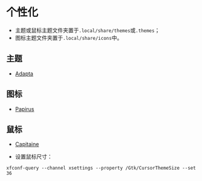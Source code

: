 # 个性化

- 主题或鼠标主题文件夹置于`.local/share/themes`或`.themes`；
- 图标主题文件夹置于`.local/share/icons`中。

## 主题

- [Adapta](https://github.com/adapta-project/adapta-gtk-theme)

## 图标

- [Papirus](https://github.com/PapirusDevelopmentTeam/papirus-icon-theme)

## 鼠标

- [Capitaine](https://github.com/keeferrourke/capitaine-cursors)

- 设置鼠标尺寸：

```
xfconf-query --channel xsettings --property /Gtk/CursorThemeSize --set 36
```